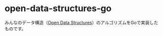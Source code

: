 # open-data-structures-go
みんなのデータ構造（[Open Data Structures](http://opendatastructures.org/)）のアルゴリズムをGoで実装したものです。

